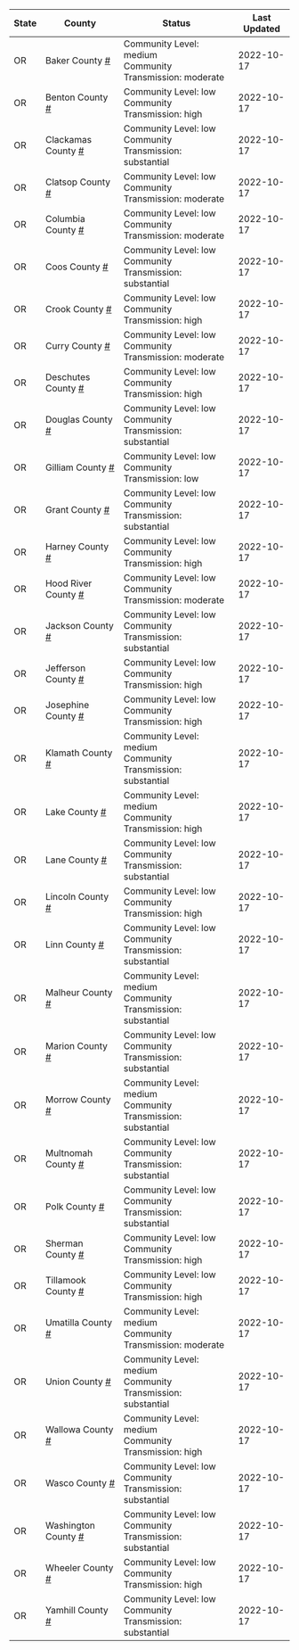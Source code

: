 State | County | Status | Last Updated
--- | --- | --- | --- 
OR | Baker County <a href="#baker_county">#</a> | <a name="baker_county"></a>Community Level: medium<br/>Community Transmission: moderate | 2022-10-17
OR | Benton County <a href="#benton_county">#</a> | <a name="benton_county"></a>Community Level: low<br/>Community Transmission: high | 2022-10-17
OR | Clackamas County <a href="#clackamas_county">#</a> | <a name="clackamas_county"></a>Community Level: low<br/>Community Transmission: substantial | 2022-10-17
OR | Clatsop County <a href="#clatsop_county">#</a> | <a name="clatsop_county"></a>Community Level: low<br/>Community Transmission: moderate | 2022-10-17
OR | Columbia County <a href="#columbia_county">#</a> | <a name="columbia_county"></a>Community Level: low<br/>Community Transmission: moderate | 2022-10-17
OR | Coos County <a href="#coos_county">#</a> | <a name="coos_county"></a>Community Level: low<br/>Community Transmission: substantial | 2022-10-17
OR | Crook County <a href="#crook_county">#</a> | <a name="crook_county"></a>Community Level: low<br/>Community Transmission: high | 2022-10-17
OR | Curry County <a href="#curry_county">#</a> | <a name="curry_county"></a>Community Level: low<br/>Community Transmission: moderate | 2022-10-17
OR | Deschutes County <a href="#deschutes_county">#</a> | <a name="deschutes_county"></a>Community Level: low<br/>Community Transmission: high | 2022-10-17
OR | Douglas County <a href="#douglas_county">#</a> | <a name="douglas_county"></a>Community Level: low<br/>Community Transmission: substantial | 2022-10-17
OR | Gilliam County <a href="#gilliam_county">#</a> | <a name="gilliam_county"></a>Community Level: low<br/>Community Transmission: low | 2022-10-17
OR | Grant County <a href="#grant_county">#</a> | <a name="grant_county"></a>Community Level: low<br/>Community Transmission: substantial | 2022-10-17
OR | Harney County <a href="#harney_county">#</a> | <a name="harney_county"></a>Community Level: low<br/>Community Transmission: high | 2022-10-17
OR | Hood River County <a href="#hood_river_county">#</a> | <a name="hood_river_county"></a>Community Level: low<br/>Community Transmission: moderate | 2022-10-17
OR | Jackson County <a href="#jackson_county">#</a> | <a name="jackson_county"></a>Community Level: low<br/>Community Transmission: substantial | 2022-10-17
OR | Jefferson County <a href="#jefferson_county">#</a> | <a name="jefferson_county"></a>Community Level: low<br/>Community Transmission: high | 2022-10-17
OR | Josephine County <a href="#josephine_county">#</a> | <a name="josephine_county"></a>Community Level: low<br/>Community Transmission: high | 2022-10-17
OR | Klamath County <a href="#klamath_county">#</a> | <a name="klamath_county"></a>Community Level: medium<br/>Community Transmission: substantial | 2022-10-17
OR | Lake County <a href="#lake_county">#</a> | <a name="lake_county"></a>Community Level: medium<br/>Community Transmission: high | 2022-10-17
OR | Lane County <a href="#lane_county">#</a> | <a name="lane_county"></a>Community Level: low<br/>Community Transmission: substantial | 2022-10-17
OR | Lincoln County <a href="#lincoln_county">#</a> | <a name="lincoln_county"></a>Community Level: low<br/>Community Transmission: high | 2022-10-17
OR | Linn County <a href="#linn_county">#</a> | <a name="linn_county"></a>Community Level: low<br/>Community Transmission: substantial | 2022-10-17
OR | Malheur County <a href="#malheur_county">#</a> | <a name="malheur_county"></a>Community Level: medium<br/>Community Transmission: substantial | 2022-10-17
OR | Marion County <a href="#marion_county">#</a> | <a name="marion_county"></a>Community Level: low<br/>Community Transmission: substantial | 2022-10-17
OR | Morrow County <a href="#morrow_county">#</a> | <a name="morrow_county"></a>Community Level: medium<br/>Community Transmission: substantial | 2022-10-17
OR | Multnomah County <a href="#multnomah_county">#</a> | <a name="multnomah_county"></a>Community Level: low<br/>Community Transmission: substantial | 2022-10-17
OR | Polk County <a href="#polk_county">#</a> | <a name="polk_county"></a>Community Level: low<br/>Community Transmission: substantial | 2022-10-17
OR | Sherman County <a href="#sherman_county">#</a> | <a name="sherman_county"></a>Community Level: low<br/>Community Transmission: high | 2022-10-17
OR | Tillamook County <a href="#tillamook_county">#</a> | <a name="tillamook_county"></a>Community Level: low<br/>Community Transmission: high | 2022-10-17
OR | Umatilla County <a href="#umatilla_county">#</a> | <a name="umatilla_county"></a>Community Level: medium<br/>Community Transmission: moderate | 2022-10-17
OR | Union County <a href="#union_county">#</a> | <a name="union_county"></a>Community Level: medium<br/>Community Transmission: substantial | 2022-10-17
OR | Wallowa County <a href="#wallowa_county">#</a> | <a name="wallowa_county"></a>Community Level: medium<br/>Community Transmission: high | 2022-10-17
OR | Wasco County <a href="#wasco_county">#</a> | <a name="wasco_county"></a>Community Level: low<br/>Community Transmission: substantial | 2022-10-17
OR | Washington County <a href="#washington_county">#</a> | <a name="washington_county"></a>Community Level: low<br/>Community Transmission: substantial | 2022-10-17
OR | Wheeler County <a href="#wheeler_county">#</a> | <a name="wheeler_county"></a>Community Level: low<br/>Community Transmission: high | 2022-10-17
OR | Yamhill County <a href="#yamhill_county">#</a> | <a name="yamhill_county"></a>Community Level: low<br/>Community Transmission: substantial | 2022-10-17
